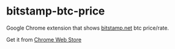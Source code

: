 bitstamp-btc-price
==================

Google Chrome extension that shows [bitstamp.net](https://bitstamp.net) btc price/rate.

Get it from [Chrome Web Store](https://chrome.google.com/webstore/detail/bitstamp-btc-price/dobommehlbkjcjnbmhnnbcphncncjpid)

